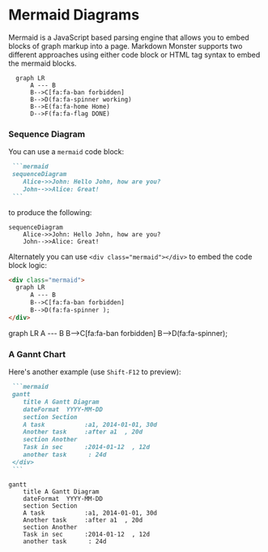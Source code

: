 # Mermaid Diagrams

Mermaid is a JavaScript based parsing engine that allows you to embed blocks of graph markup into a page. Markdown Monster supports two different approaches using either code block or HTML tag syntax to embed the mermaid blocks.

```mermaid
  graph LR
      A --- B
      B-->C[fa:fa-ban forbidden]
      B-->D(fa:fa-spinner working)
      B-->E(fa:fa-home Home)
      D-->F(fa:fa-flag DONE)
``` 

### Sequence Diagram
You can use a `mermaid` code block:

~~~markdown
 ```mermaid
 sequenceDiagram
    Alice->>John: Hello John, how are you?
    John-->>Alice: Great!
 ```
~~~


to produce the following:


```mermaid
sequenceDiagram
    Alice->>John: Hello John, how are you?
    John-->>Alice: Great!
```

Alternately you can use `<div class="mermaid"></div>` to embed the code block logic:

```html
<div class="mermaid">
  graph LR
      A --- B
      B-->C[fa:fa-ban forbidden]
      B-->D(fa:fa-spinner );
</div>
```    

<div class="mermaid">
  graph LR
      A --- B
      B-->C[fa:fa-ban forbidden]
      B-->D(fa:fa-spinner);
</div>

### A Gannt Chart
Here's another example (use `Shift-F12` to preview):


````markdown
 ```mermaid
 gantt
    title A Gantt Diagram
    dateFormat  YYYY-MM-DD
    section Section
    A task           :a1, 2014-01-01, 30d
    Another task     :after a1  , 20d
    section Another
    Task in sec      :2014-01-12  , 12d
    another task      : 24d
 </div>
 ```
````

```mermaid
gantt
    title A Gantt Diagram
    dateFormat  YYYY-MM-DD
    section Section
    A task           :a1, 2014-01-01, 30d
    Another task     :after a1  , 20d
    section Another
    Task in sec      :2014-01-12  , 12d
    another task      : 24d
```
